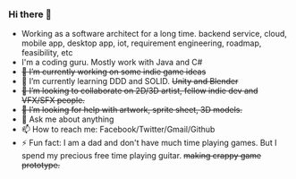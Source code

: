 ### Hi there 👋

<!--
**maxiwu/maxiwu** is a ✨ _special_ ✨ repository because its `README.md` (this file) appears on your GitHub profile.

Here are some ideas to get you started:
-->
- Working as a software architect for a long time. backend service, cloud, mobile app, desktop app, iot, requirement engineering, roadmap, feasibility, etc
- I'm a coding guru. Mostly work with Java and C#
- ~~🔭 I’m currently working on some indie game ideas~~
- 🌱 I’m currently learning DDD and SOLID. ~~Unity and Blender~~
- ~~👯 I’m looking to collaborate on 2D/3D artist, fellow indie dev and VFX/SFX people.~~
- ~~🤔 I’m looking for help with artwork, sprite sheet, 3D models.~~
- 💬 Ask me about anything
- 📫 How to reach me: Facebook/Twitter/Gmail/Github
- ⚡ Fun fact: I am a dad and don't have much time playing games. But I spend my precious free time playing guitar. ~~making crappy game prototype.~~

